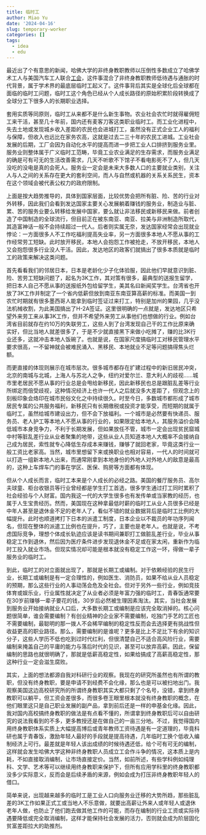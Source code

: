 ```yaml
---
title: 临时工
author: Miao Yu
date: '2024-04-16'
slug: temporary-worker
categories: []
tags:
  - idea
  - edu
---
```


最近出了个有意思的新闻，哈佛大学的非终身教职教师以压倒性多数成立了哈佛学术工人与美国汽车工人联合[工会](https://www.thecrimson.com/article/2024/4/6/haw-large-unit-vote-union/)，这件事混合了非终身教职教师低待遇与通胀的时代背景，属于学术界的最底层临时工起义了。这件事背后其实是全球化后全球都在面临的临时工问题，临时工这个角色已经从个人成长路径的原始积累阶段转换成了全球分工下很多人的长期职业选择。

套用实质等同原则，临时工从来都不是什么新生事物。农业社会农忙时就得雇佣短工来干活，甚至几十年前，国内还有麦客刀客这类职业临时工。而工业化进程中，失去土地或发现城乡收入差距的农民也会进城打工，虽然没有正式企业工人的福利与保障，但收入也远比在家务农高，这就是过去二三十年的农民工进城。工业社会发展的后期，工厂会因为自动化水平的提高而进一步把工业人口排挤到服务业里。服务业则整体属于广义临时工范畴，毕竟工业农业满足的生存需求，而服务业满足的确是可有可无的生活改善需求，几天不听歌不下馆子不看电影死不了人，但几天没吃的没电是真的会死人。服务业一定会是未来大多数人口的主要就业类别，关注人与人之间的关系存在更大的套利空间，而人与自然或机器的关系关系民生，资本在这个领域会被代表公权力的政府限制。

上面是按大趋势推导的，具体到国家层面，比较优势会把所有脏、险、苦的行业对外转移，因此我们会看到发达国家主要关心发展躺着赚钱的服务业，制造业与脏、累、苦的服务业要么转移给发展中国家，要么就让非法移民或新移民来做。前者创造了中国制造的全球流行，但目前正在被东南亚、南亚、拉美与非洲制造所取代，其造富神话一般不会持续超过一代人。后者则实属无奈，发达国家经常会出现就业悖论：一方面很多人不工作吃福利提高失业率，另一方面很多本地人不愿从事的工作经常劳工短缺。此时放开移民，本地人会抱怨工作被抢走，不放开移民，本地人又会抱怨很多行业没人干活。因此，发达地区的政客们就搞出了很多本质就是临时工的政策来解决这类问题。

首先看看我们的邻居日本，日本是老龄化少子化体验服，因此他们早就意识到脏、险、苦劳工短缺问题了，起名为3K工作，其对策有很多，最典型的送报生留学，把日本人自己不愿从事的送报纸外包给留学生，美其名曰新闻奖学生。台湾省也开放了3K工作并制定了一个省内低薪但放到南亚东南亚算高薪的标准。而美国一到农忙时期就有很多墨西哥人能拿到临时签证过来打工，特别是加州的果园，几乎没法机械收割，为此美国搞出了H-2A签证。这里很明确的一点就是，发达地区只希望外来劳工来从事3K工作，但并不希望外来劳工从事他们也想做的行业。例如台湾省目前就存在约10万的失联劳工，这些人到了台湾发现自己干的工作比原来确实好，但比当地人就差很多了，于是不少就直接黑下来做小吃摊了，赚的比3K行业还多，这就冲击本地人饭碗了。也就是说，在国家尺度搞临时工对移民管理水平要求很高，一不留神就会被难民涌入、黑移民、本地就业不足等问题搞得焦头烂额。

而更直接的体现则展示在城市层次。很多城市都存在扩建过程中的新旧居民冲突，北京的南城与北城，上海人与苏北人之争，纽约对爱尔兰、意大利人的歧视……城市里老居民不愿从事的行业总是会甩给新移民，因此新移民也总是跟脏乱差等行业所绑定而倍受歧视，这种情况经济上也许一代人之后就没多大差距了，但观念上的刻板印象会烙印在城市民俗文化之中持续很久。时至今日，多数城市都形成了城市居民专属的公共服务福利，新移民只有长期缴税或投资才能享受，而短期的就属于临时工，虽然给城市建设出力，但不会下放福利。一个城市是必然要有快递员、服务员、老人护工等本地人不愿从事的行业的，如果限定给本地人，其服务溢价会降低城市本身竞争力，不利于长期发展，但如果放任不管，城市一定会出现贫民窟城中村等脏乱差行业从业者聚集的地带，这些从业人员知道本地人大概率不会接纳自己成为居民，索性就专心降低生存成本来赚钱，赚够了就回老家，毕竟这类行业一般工资比老家高。当然，城市里想留下来或换职业也相对容易，一代人的时间就可以打造一组新本地人出来，而通常刚拿到本地身份的外地人对外地人的敌意是最高的，这种上车焊车门的事在学区、医保、购房等方面都有体现。

但从个人成长而言，临时工本来是个人成长的必经之路。美国的餐厅服务员、高尔夫球童、柜台收银员等行业曾经都是学生打工首选，很多学生通过打工同时累积了社会经验与个人财富。国内我这一代的大学生很多也有发传单或当家教的经历，也属于人生宝贵经历。然而，美国现在这种拿最低时薪的临时工从业人员很多已经是中年人甚至是退休金不足的老年人了，看似不错的就业数据背后是临时工比例的大幅提升。此时也顺道拷打下日本的派遣工制度，日本企业以不裁员的年功序列闻名，但现在整体的派遣工比例也在提升，巧了，主要也是老年人。也就是说，不考虑国际竞争，理想个体成长轨迹应该是读书期间兼职打工做脏乱差行业，毕业从事稳定工作到退休，然后因为医疗条件进步发现退休金不足或在家太闲，重新作为临时工投入就业市场。但现实情况却可能是根本就没有稳定工作这一环，得做一辈子服务业的临时工。

到此，临时工的对立面就出现了，那就是长期工或编制。对于依赖经验的民生行业，长期工或编制是有一定合理性的，例如医生、消防员，如果不给从业人员稳定的预期，那么这些行业的人事动荡会危及全社会。但对于另外一些行业，例如竞技体育或娱乐业，行业属性就决定了从业者必须是年富力强的临时工，青春饭通常要在30岁前赚够一辈子要花的钱，30岁后必然被生理因素淘汰。其实，当社会发展到服务业开始接纳就业人口后，大多数长期工或编制是应该完全取消掉的。核心问题很简单，谁会需要编制？有创业精神的企业家不需要编制，吃独门手艺的工匠也不需要编制，最聪明的那一拨人不会稀罕编制的稳定性反而会去选择更有挑战性但收益更高的职业路径。那么，需要编制的是谁呢？更多是比上不足比下有余的知识分子，这些人学历不低也吃到过时代红利，但很清楚自己不适合高风险行业，需要编制来掩盖自己的平庸的能力与落后时代的见识，甚至可以放弃高薪。因此，保留编制的思路也就很明确了，那就是低薪高稳定性，如果给搞成了高薪高稳定性，那这种行业一定会滋生腐败。

其实，上面的想法都源自我对科研行业的观察。我现在的研究所虽然也有所谓的教职，但没有终身教职，要是申请不到经费不会化缘，那么也是可以被扫地出门。我观察美国这边高校研究所的所谓终身教职其实大都只剩了个名号，没错，拿到终身教职可以躺平，但工资会差很多，而很多卷王眼里根本就没有终身教职的概念，在他们眼里这只是自己职业发展的副产品，拿到前后还是一样的申基金化缘。因此，我对国内高校搞终身教职的做法是有点看不懂的，所谓拿到终身教职后可以自由研究的说法我看到的不多，更多教授还是在做自己的一亩三分地。不过，我觉得国内用终身教职体系实质上大幅提高博后或青年教师工资待遇是有一定道理的，毕竟科研也属于青春饭，激励年轻人最好的手段就是提高待遇，几年临时工换个低收入编制经济上可行。最差就是年轻人该出成绩的时候待遇还低，给个可有可无的编制，这样就会发生哈佛大学这种非终身教职人员成立工会作斗争的情况，这本质上是内耗，不如直接取消编制，让市场直接定价。当然，如前所述，有些学科例如纯理科、文学、艺术等可以继续用终身教职来保护下，但所有应用学科里的终身教职都没多少实际意义，反而会是后续矛盾的来源，例如会成为打压非终身教职年轻人的借口。

简单来说，出现越来越多的临时工是工业人口向服务业迁移的大势所趋，那些脏乱差的3K工作如果正式工或当地人不乐意做，就要出高薪让外来人或年轻人或退休老年人做，也防止了他们跑去做其他工作的可能，而存在编制的行业工资或实际待遇要降低或完全取消编制，这样才能保持社会发展的活力，否则就会成为阶层固化贫富差距拉大的助推剂。
